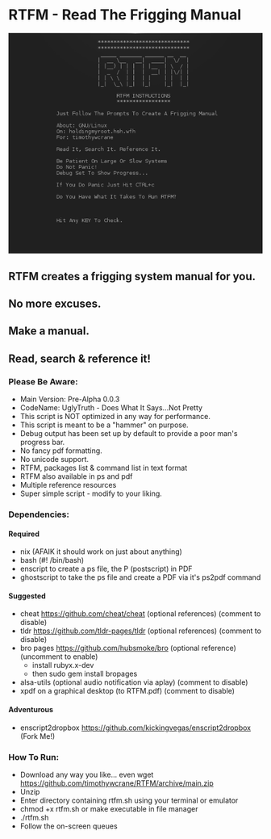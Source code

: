 # RTFM - Read The Frigging Manual
 ![RTFM](https://github.com/timothywcrane/RTFM/blob/main/rtfm_instructions.png?raw=true)

## RTFM creates a frigging system manual for you.

## No more excuses. 

## Make a manual. 

## Read, search & reference it!

### Please Be Aware:

* Main Version: Pre-Alpha 0.0.3
* CodeName: UglyTruth  - Does What It Says...Not Pretty
* This script is NOT optimized in any way for performance. 
* This script is meant to be a "hammer" on purpose.
* Debug output has been set up by default to provide a poor man's progress bar. 
* No fancy pdf formatting.
* No unicode support.
* RTFM, packages list & command list in text format
* RTFM also available in ps and pdf
* Multiple reference resources
* Super simple script - modify to your liking.

### Dependencies:

#### Required
  
* nix (AFAIK it should work on just about anything)
* bash (#! /bin/bash)
* enscript to create a ps file, the P (postscript) in PDF
* ghostscript to take the ps file and create a PDF via it's ps2pdf command

#### Suggested
  
* cheat https://github.com/cheat/cheat (optional references) (comment to disable)
* tldr https://github.com/tldr-pages/tldr (optional references) (comment to disable)
* bro pages https://github.com/hubsmoke/bro (optional reference) (uncomment to enable)
    * install rubyx.x-dev
    * then sudo gem install bropages
* alsa-utils (optional audio notification via aplay) (comment to disable) 
* xpdf on a graphical desktop (to RTFM.pdf) (comment to disable) 
 
 #### Adventurous
   * enscript2dropbox https://github.com/kickingvegas/enscript2dropbox (Fork Me!)
   
### How To Run:
 
* Download any way you like... even wget https://github.com/timothywcrane/RTFM/archive/main.zip 
* Unzip
* Enter directory containing rtfm.sh using your terminal or emulator
* chmod +x rtfm.sh or make executable in file manager
* ./rtfm.sh
* Follow the on-screen queues
